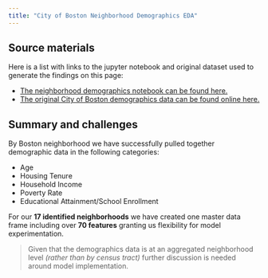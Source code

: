 ```yaml
---
title: "City of Boston Neighborhood Demographics EDA"
---
```


## Source materials 

Here is a list with links to the jupyter notebook and original dataset used to generate the findings on this page:

- [The neighborhood demographics notebook can be found here.](https://github.com/sedelmeyer/predicting-crime/blob/master/notebooks/015_EDA_neighborhood_demographics.ipynb)
- [The original City of Boston demographics data can be found online here.](https://data.boston.gov/dataset/neighborhood-demographics)

## Summary and challenges

By Boston neighborhood we have successfully pulled together demographic data in the following categories:
- Age 
- Housing Tenure
- Household Income
- Poverty Rate
- Educational Attainment/School Enrollment

For our **17 identified neighborhoods** we have created one master data frame including over **70 features** granting us flexibility for model experimentation. 

> Given that the demographics data is at an aggregated neighborhood level *(rather than by census tract)* further discussion is needed around model implementation.  
